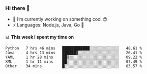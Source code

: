 ### Hi there 👋

<!--
**nodejh/nodejh** is a ✨ _special_ ✨ repository because its `README.md` (this file) appears on your GitHub profile.

Here are some ideas to get you started:

- 🔭 I’m currently working on ...
- 🌱 I’m currently learning ...
- 👯 I’m looking to collaborate on ...
- 🤔 I’m looking for help with ...
- 💬 Ask me about ...
- 📫 How to reach me: ...
- 😄 Pronouns: ...
- ⚡ Fun fact: ...
-->

- 🔭 I’m currently working on something cool :wink:
- ⚡ Languages: Node.js, Java, Go :thought_balloon:

📊 **This week I spent my time on**

<!--START_SECTION:waka-->
```text
Python   7 hrs 46 mins   ████████████░░░░░░░░░░░░░   48.61 % 
Java     4 hrs 13 mins   ██████▓░░░░░░░░░░░░░░░░░░   26.41 % 
YAML     1 hr 28 mins    ██▒░░░░░░░░░░░░░░░░░░░░░░   09.22 % 
XML      1 hr 11 mins    ██░░░░░░░░░░░░░░░░░░░░░░░   07.49 % 
Other    34 mins         █░░░░░░░░░░░░░░░░░░░░░░░░   03.57 % 
```
<!--END_SECTION:waka-->


<!--
:traffic_light: **Visitors**

![visitors](https://visitor-badge.glitch.me/badge?page_id=nodejh.nodejh)
-->

